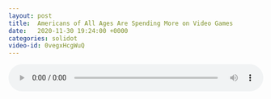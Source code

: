 ```yaml
---
layout: post
title:  Americans of All Ages Are Spending More on Video Games
date:   2020-11-30 19:24:00 +0000
categories: solidot
video-id: 0vegxHcgWuQ
---
```


<audio src="/assets/bca91b9baa8fd99c4af75b372b24d8fe.mp3" style="width: 100%;" controls></audio>

